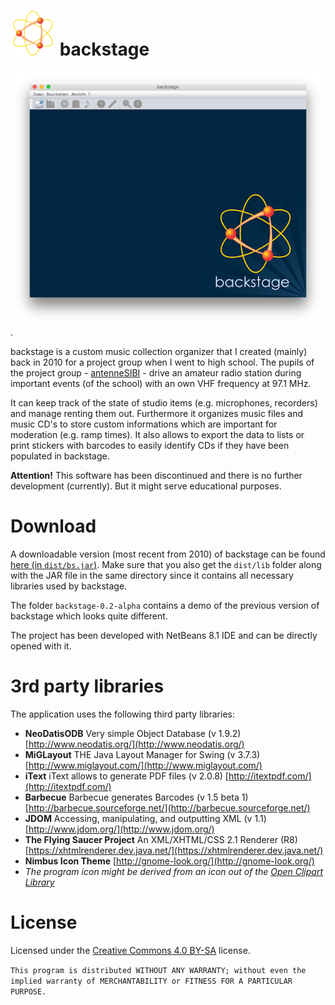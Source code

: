 # ![backstage program icon](/icon.png?raw=true "backstage program icon") backstage

[![Screenshot of the program](/screenshot.png?raw=true "Screenshot of the main application window")](/screenshot.png?raw=true).

backstage is a custom music collection organizer that I created (mainly) back in 2010 for a project group when I went to high school. The pupils of the project group - [antenneSIBI](http://www.sibi-honnef.de/index.php/antennesibi.html) - drive an amateur radio station during important events (of the school) with an own VHF frequency at 97.1 MHz. 

It can keep track of the state of studio items (e.g. microphones, recorders) and manage renting them out. Furthermore it organizes music files and music CD's to store custom informations which are important for moderation (e.g. ramp times). It also allows to export the data to lists or print stickers with barcodes to easily identify CDs if they have been populated in backstage.

**Attention!** This software has been discontinued and there is no further development (currently). But it might serve educational purposes.

# Download

A downloadable version (most recent from 2010) of backstage can be found [here (in `dist/bs.jar`)](/dist/bs.jar?raw=true). Make sure that you also get the `dist/lib` folder along with the JAR file in the same directory since it contains all necessary libraries used by backstage.

The folder `backstage-0.2-alpha` contains a demo of the previous version of backstage which looks quite different.

The project has been developed with NetBeans 8.1 IDE and can be directly opened with it.

# 3rd party libraries

The application uses the following third party libraries:

  - **NeoDatisODB** Very simple Object Database (v 1.9.2) [http://www.neodatis.org/](http://www.neodatis.org/)
  - **MiGLayout** THE Java Layout Manager for Swing (v 3.7.3) [http://www.miglayout.com/](http://www.miglayout.com/)
  - **iText** iText allows to generate PDF files (v 2.0.8) [http://itextpdf.com/](http://itextpdf.com/)
  - **Barbecue** Barbecue generates Barcodes (v 1.5 beta 1) [http://barbecue.sourceforge.net/](http://barbecue.sourceforge.net/)
  - **JDOM** Accessing, manipulating, and outputting XML (v 1.1) [http://www.jdom.org/](http://www.jdom.org/)
  - **The Flying Saucer Project** An XML/XHTML/CSS 2.1 Renderer (R8) [https://xhtmlrenderer.dev.java.net/](https://xhtmlrenderer.dev.java.net/)
  - **Nimbus Icon Theme** [http://gnome-look.org/](http://gnome-look.org/)
  - *The program icon might be derived from an icon out of the [Open Clipart Library](https://openclipart.org/)*

# License

Licensed under the [Creative Commons 4.0 BY-SA](https://creativecommons.org/licenses/by-sa/4.0/) license.

`This program is distributed WITHOUT ANY WARRANTY; without even the implied warranty of MERCHANTABILITY or FITNESS FOR A PARTICULAR PURPOSE.`